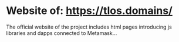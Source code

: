 # Website of: https://tlos.domains/

The official website of the project includes html pages introducing js libraries and dapps connected to Metamask...
